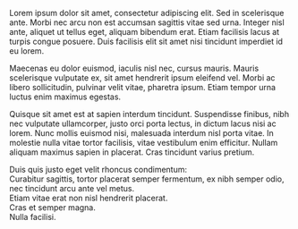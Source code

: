 Lorem ipsum dolor sit amet, consectetur adipiscing elit. Sed in scelerisque ante. Morbi nec arcu non est accumsan sagittis vitae sed urna. Integer nisl ante, aliquet ut tellus eget, aliquam bibendum erat. Etiam facilisis lacus at turpis congue posuere. Duis facilisis elit sit amet nisi tincidunt imperdiet id eu lorem.

Maecenas eu dolor euismod, iaculis nisl nec, cursus mauris. Mauris scelerisque vulputate ex, sit amet hendrerit ipsum eleifend vel. Morbi ac libero sollicitudin, pulvinar velit vitae, pharetra ipsum. Etiam tempor urna luctus enim maximus egestas.

Quisque sit amet est at sapien interdum tincidunt. Suspendisse finibus, nibh nec vulputate ullamcorper, justo orci porta lectus, in dictum lacus nisi ac lorem. Nunc mollis euismod nisi, malesuada interdum nisl porta vitae. In molestie nulla vitae tortor facilisis, vitae vestibulum enim efficitur. Nullam aliquam maximus sapien in placerat. Cras tincidunt varius pretium.

Duis quis justo eget velit rhoncus condimentum:  
Curabitur sagittis, tortor placerat semper fermentum, ex nibh semper odio, nec tincidunt arcu ante vel metus.  
Etiam vitae erat non nisl hendrerit placerat.  
Cras et semper magna.  
Nulla facilisi.

